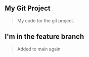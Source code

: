 ## My Git Project

> My code for the git project.

## I'm in the feature branch

> Added to main again
